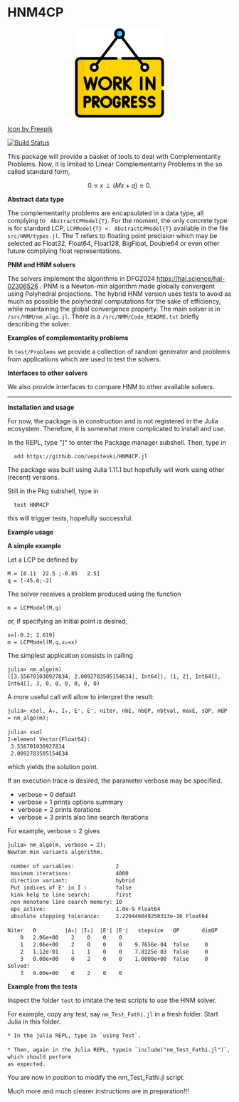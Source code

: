 # HNM4CP

<p align="center">
<img src="./work-progress_5578703.png" width=200 height=200>
</p>

<a href="https://www.freepik.com/icons/work-in-progress">Icon by Freepik</a>

[![Build Status](https://github.com/vepiteski/HNM4CP.jl/actions/workflows/CI.yml/badge.svg?branch=main)](https://github.com/vepiteski/HNM4CP.jl/actions/workflows/CI.yml?query=branch%3Amain)

This package will provide a basket of tools to deal with Complementarity Problems. Now, it is limited to Linear Complementarity Problems in the so called standard form,

$$0\le x \perp (Mx+q) \ge 0.$$



**Abstract data type**


The complementarity problems are encapsulated in a data type, all complying to ``` AbstractCPModel{T}```. For the moment, the only concrete type is for standard LCP, ```LCPModel{T} <: AbstractCPModel{T}``` available in the file ```src/HNM/types.jl```. The T refers to floating point precision which may be selected as Float32, Float64, Float128, BigFloat, Double64 or even other future complying float representations.

**PNM and HNM solvers**

The solvers implement the algorithms in DFG2024 https://hal.science/hal-02306526 . PNM is a Newton-min algorithm made globally convergent using Polyhedral projections. The hybrid HNM version uses tests to avoid as much as possible the polyhedral computations for the sake of efficiency, while maintaining the global convergence property. The main solver is in ```/src/HNM/nm_algo.jl```. There is a ```/src/NMM/Code_README.txt``` briefly describing the solver.

**Examples of complementarity problems**

In ```test/Problems``` we provide a collection of random generator and problems from applications which are used to test the solvers.

**Interfaces to other solvers**

We also provide interfaces to compare HNM to other available solvers.

------------------------------

**Installation and usage**

For now, the package is in construction and is not registered in the Julia ecosystem. Therefore, it is somewhat more complicated to install and use. 


In the REPL, type  "]"  to enter the Package manager subshell.
Then, type in

      add https://github.com/vepiteski/HNM4CP.jl

The package was built using Julia 1.11.1 but hopefully will work using other (recent) versions.

Still in the Pkg subshell, type in

      test HNM4CP

this will trigger tests, hopefully successful.

**Example usage**

**A simple example**

Let a LCP be defined by
```
M = [0.11  22.5 ;-0.85   2.5]
q = [-45.6;-2]
```
The solver receives a problem produced using the function 
```
m = LCPModel(M,q)
```
or, if specifying an initial point is desired,
```
x=[-0.2; 2.019]
m = LCPModel(M,q,x₀=x)
```

The simplest application consists in calling 
```
julia> nm_algo(m)
([3.556701030927834, 2.0092783505154634], Int64[], [1, 2], Int64[], Int64[], 3, 0, 0, 0, 0, 0, 0)
```
A more useful call will allow to interpret the result:
```
julia> xsol, A₀, I₀, E⁺, E⁻, niter, nbE, nbQP, nbtval, maxE, sQP, mQP  = nm_algo(m);

julia> xsol
2-element Vector{Float64}:
 3.556701030927834
 2.0092783505154634
```
which yields the solution point.

If an execution trace is desired, the parameter verbose may be specified.
- verbose = 0    default
- verbose = 1    prints options summary
- verbose = 2    prints iterations
- verbose = 3    prints also line search iterations

For example, verbose = 2 gives

```
julia> nm_algo(m, verbose = 2);
Newton min variants algorithm.

 number of variables:             2
 maximum iterations:              4000
 direction variant:               hybrid
 Put indices of E⁺ in I :         false
 kink help to line search:        first
 non monotone line search memory: 10
 eps_active:                      1.0e-9 Float64
 absolute stopping tolerance:     2.220446049250313e-16 Float64

Niter   Θ         |A₀| |I₀|  |E⁺| |E⁻|   stepsize   QP       dimQP
    0   2.06e+00    2    0    0    0  
    1   2.06e+00    2    0    0    0    9.7656e-04  false     0
    2   1.12e-01    1    1    0    0    7.8125e-03  false     0
    3   0.00e+00    0    2    0    0    1.0000e+00  false     0
Solved! 
    3   0.00e+00    0    2    0    0   
```





**Example from the tests**

Inspect the folder ```test``` to imitate the test scripts to use the HNM solver.

For example, copy any test, say `nm_Test_Fathi.jl` in a fresh folder. Start Julia in this folder.

    * In the julia REPL, type in `using Test`.

    * Then, again in the Julia REPL, typein `include("nm_Test_Fathi.jl")`, which should perform 
    as expected.

You are now in position to modify the nm_Test_Fathi.jl script.


Much more and much clearer instructions are in preparation!!!



